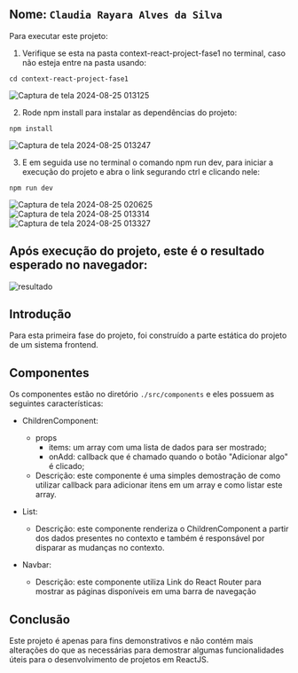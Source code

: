 ## Nome: `Claudia Rayara Alves da Silva`

Para executar este projeto:

1. Verifique se esta na pasta context-react-project-fase1 no terminal, caso não esteja entre na pasta usando:
```
cd context-react-project-fase1
```
![Captura de tela 2024-08-25 013125](https://github.com/user-attachments/assets/2d2009b8-54bb-46fe-9370-48ceeeaf16d4)


2. Rode npm install para instalar as dependências do projeto:
```
npm install
```
![Captura de tela 2024-08-25 013247](https://github.com/user-attachments/assets/ed5e00a1-a5b2-4276-a6d4-e677086c229d)


3. E em seguida use no terminal o comando npm run dev, para iniciar a execução do projeto e abra o link segurando ctrl e clicando nele:
```
npm run dev
```
![Captura de tela 2024-08-25 020625](https://github.com/user-attachments/assets/46af4c81-785d-45e8-8e8c-2d3cbd674c1d)
![Captura de tela 2024-08-25 013314](https://github.com/user-attachments/assets/387e900b-264e-41cc-af6b-04eb32ce4329)
![Captura de tela 2024-08-25 013327](https://github.com/user-attachments/assets/7529777e-e93c-4678-b8f6-5a2c73fd63e7)



## Após execução do projeto, este é o resultado esperado no navegador:
![resultado](https://github.com/user-attachments/assets/abdd24df-fa1b-416d-95d6-0a9eed5f0715)


## Introdução
Para esta primeira fase do projeto, foi construído a parte estática do projeto de um sistema frontend.

## Componentes
Os componentes estão no diretório `./src/components` e eles possuem as seguintes características:
- ChildrenComponent:
  - props
    - items: um array com uma lista de dados para ser mostrado;
    - onAdd: callback que é chamado quando o botão "Adicionar algo" é clicado;
  - Descrição: este componente é uma simples demostração de como utilizar callback para adicionar itens em um array e como listar este array.

- List:
  - Descrição: este componente renderiza o ChildrenComponent a partir dos dados presentes no contexto e também é responsável por disparar as mudanças no contexto.

- Navbar:
  - Descrição: este componente utiliza Link do React Router para mostrar as páginas disponíveis em uma barra de navegação

## Conclusão
Este projeto é apenas para fins demonstrativos e não contém mais alterações do que as necessárias para demostrar algumas funcionalidades úteis para o desenvolvimento de projetos em ReactJS.